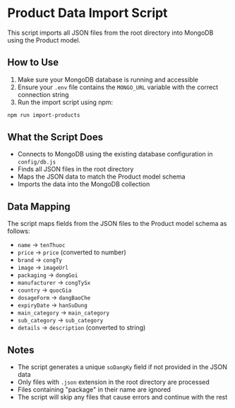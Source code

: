 # Product Data Import Script

This script imports all JSON files from the root directory into MongoDB using the Product model.

## How to Use

1. Make sure your MongoDB database is running and accessible
2. Ensure your `.env` file contains the `MONGO_URL` variable with the correct connection string
3. Run the import script using npm:

```bash
npm run import-products
```

## What the Script Does

- Connects to MongoDB using the existing database configuration in `config/db.js`
- Finds all JSON files in the root directory
- Maps the JSON data to match the Product model schema
- Imports the data into the MongoDB collection

## Data Mapping

The script maps fields from the JSON files to the Product model schema as follows:

- `name` → `tenThuoc`
- `price` → `price` (converted to number)
- `brand` → `congTy`
- `image` → `imageUrl`
- `packaging` → `dongGoi`
- `manufacturer` → `congTySx`
- `country` → `quocGia`
- `dosageForm` → `dangBaoChe`
- `expiryDate` → `hanSuDung`
- `main_category` → `main_category`
- `sub_category` → `sub_category`
- `details` → `description` (converted to string)

## Notes

- The script generates a unique `soDangKy` field if not provided in the JSON data
- Only files with `.json` extension in the root directory are processed
- Files containing "package" in their name are ignored
- The script will skip any files that cause errors and continue with the rest